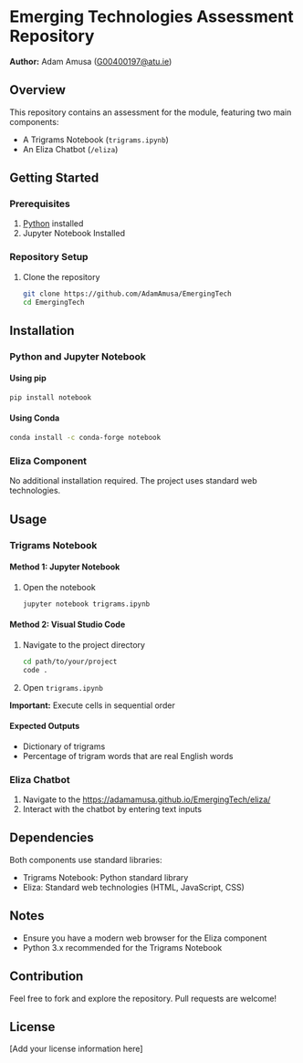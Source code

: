 # Emerging Technologies Assessment Repository

**Author:** Adam Amusa (G00400197@atu.ie)

##  Overview

This repository contains an assessment for the module, featuring two main components:
- A Trigrams Notebook (`trigrams.ipynb`)
- An Eliza Chatbot (`/eliza`)

##  Getting Started

### Prerequisites
1. [Python](https://www.python.org/downloads/) installed
2. Jupyter Notebook Installed


### Repository Setup
1. Clone the repository
   ```bash
   git clone https://github.com/AdamAmusa/EmergingTech
   cd EmergingTech
   ```

##  Installation

### Python and Jupyter Notebook

#### Using pip
```bash
pip install notebook
```

#### Using Conda
```bash
conda install -c conda-forge notebook
```

### Eliza Component
No additional installation required. The project uses standard web technologies.

##  Usage

### Trigrams Notebook

#### Method 1: Jupyter Notebook
1. Open the notebook
   ```bash
   jupyter notebook trigrams.ipynb
   ```

#### Method 2: Visual Studio Code
1. Navigate to the project directory
   ```bash
   cd path/to/your/project
   code .
   ```
2. Open `trigrams.ipynb`

**Important:** Execute cells in sequential order

#### Expected Outputs
- Dictionary of trigrams
- Percentage of trigram words that are real English words

### Eliza Chatbot

1. Navigate to the https://adamamusa.github.io/EmergingTech/eliza/
2. Interact with the chatbot by entering text inputs

##  Dependencies

Both components use standard libraries:
- Trigrams Notebook: Python standard library
- Eliza: Standard web technologies (HTML, JavaScript, CSS)

##  Notes
- Ensure you have a modern web browser for the Eliza component
- Python 3.x recommended for the Trigrams Notebook

##  Contribution
Feel free to fork and explore the repository. Pull requests are welcome!

##  License
[Add your license information here]
